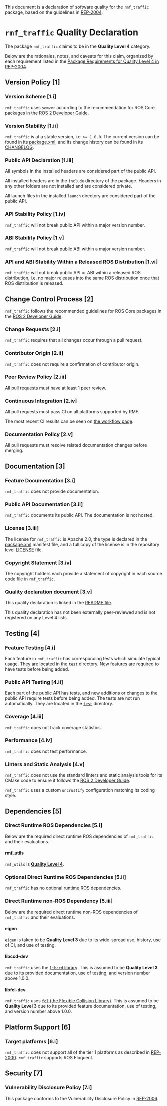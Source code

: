 This document is a declaration of software quality for the `rmf_traffic` package, based on the guidelines in [REP-2004](https://www.ros.org/reps/rep-2004.html).

# `rmf_traffic` Quality Declaration

The package `rmf_traffic` claims to be in the **Quality Level 4** category.

Below are the rationales, notes, and caveats for this claim, organized by each requirement listed in the [Package Requirements for Quality Level 4 in REP-2004](https://www.ros.org/reps/rep-2004.html).

## Version Policy [1]

### Version Scheme [1.i]

`rmf_traffic` uses `semver` according to the recommendation for ROS Core packages in the [ROS 2 Developer Guide](https://index.ros.org/doc/ros2/Contributing/Developer-Guide/#versioning).

### Version Stability [1.ii]

`rmf_traffic` is at a stable version, i.e. `>= 1.0.0`.
The current version can be found in its [package.xml](package.xml), and its change history can be found in its [CHANGELOG](CHANGELOG.rst).

### Public API Declaration [1.iii]

All symbols in the installed headers are considered part of the public API.

All installed headers are in the `include` directory of the package.
Headers in any other folders are not installed and are considered private.

All launch files in the installed `launch` directory are considered part of the public API.

### API Stability Policy [1.iv]

`rmf_traffic` will not break public API within a major version number.

### ABI Stability Policy [1.v]

`rmf_traffic` will not break public ABI within a major version number.

### API and ABI Stability Within a Released ROS Distribution [1.vi]

`rmf_traffic` will not break public API or ABI within a released ROS distribution, i.e. no major releases into the same ROS distribution once that ROS distribution is released.

## Change Control Process [2]

`rmf_traffic` follows the recommended guidelines for ROS Core packages in the [ROS 2 Developer Guide](https://index.ros.org/doc/ros2/Contributing/Developer-Guide/#package-requirements).

### Change Requests [2.i]

`rmf_traffic` requires that all changes occur through a pull request.

### Contributor Origin [2.ii]

`rmf_traffic` does not require a confirmation of contributor origin.

### Peer Review Policy [2.iii]

All pull requests must have at least 1 peer review.

### Continuous Integration [2.iv]

All pull requests must pass CI on all platforms supported by RMF.

The most recent CI results can be seen on [the workflow page](https://github.com/open-rmf/rmf_traffic/actions).

### Documentation Policy [2.v]

All pull requests must resolve related documentation changes before merging.

## Documentation [3]

### Feature Documentation [3.i]

`rmf_traffic` does not provide documentation.

### Public API Documentation [3.ii]

`rmf_traffic` documents its public API.
The documentation is not hosted.

### License [3.iii]

The license for `rmf_traffic` is Apache 2.0, the type is declared in the [package.xml](package.xml) manifest file, and a full copy of the license is in the repository level [LICENSE](../LICENSE) file.

### Copyright Statement [3.iv]

The copyright holders each provide a statement of copyright in each source code file in `rmf_traffic`.

### Quality declaration document [3.v]

This quality declaration is linked in the [README file](README.md).

This quality declaration has not been externally peer-reviewed and is not registered on any Level 4 lists.

## Testing [4]

### Feature Testing [4.i]

Each feature in `rmf_traffic` has corresponding tests which simulate typical usage.
They are located in the [`test`](https://github.com/open-rmf/rmf_traffic/tree/master/rmf_traffic/test) directory.
New features are required to have tests before being added.

### Public API Testing [4.ii]

Each part of the public API has tests, and new additions or changes to the public API require tests before being added.
The tests are not run automatically.
They are located in the [`test`](https://github.com/open-rmf/rmf_traffic/tree/master/rmf_traffic/test) directory.

### Coverage [4.iii]

`rmf_traffic` does not track coverage statistics.

### Performance [4.iv]

`rmf_traffic` does not test performance.

### Linters and Static Analysis [4.v]

`rmf_traffic` does not use the standard linters and static analysis tools for its CMake code to ensure it follows the [ROS 2 Developer Guide](https://index.ros.org/doc/ros2/Contributing/Developer-Guide/#linters).

`rmf_traffic` uses a custom `uncrustify` configuration matching its coding style.

## Dependencies [5]

### Direct Runtime ROS Dependencies [5.i]

Below are the required direct runtime ROS dependencies of `rmf_traffic` and their evaluations.

#### rmf_utils

`rmf_utils` is [**Quality Level 4**](https://github.com/open-rmf/rmf_utils/blob/master/rmf_core_utils/QUALITY_DECLARATION.md).

### Optional Direct Runtime ROS Dependencies [5.ii]

`rmf_traffic` has no optional runtime ROS dependencies.

### Direct Runtime non-ROS Dependency [5.iii]

Below are the required direct runtime non-ROS dependencies of `rmf_traffic` and their evaluations.

#### eigen

`eigen` is taken to be **Quality Level 3** due to its wide-spread use, history, use of CI, and use of testing.

#### libccd-dev

`rmf_traffic` uses the [`libccd` library](https://github.com/danfis/libccd).
This is assumed to be **Quality Level 3** due to its provided documentation, use of testing, and version number above 1.0.0.

#### libfcl-dev

`rmf_traffic` uses [`fcl` (the Flexible Collision Library)](https://github.com/flexible-collision-library/fcl).
This is assumed to be **Quality Level 3** due to its provided feature documentation, use of testing, and version number above 1.0.0.

## Platform Support [6]

### Target platforms [6.i]

`rmf_traffic` does not support all of the tier 1 platforms as described in [REP-2000](https://www.ros.org/reps/rep-2000.html#support-tiers).
`rmf_traffic` supports ROS Eloquent.

## Security [7]

### Vulnerability Disclosure Policy [7.i]

This package conforms to the Vulnerability Disclosure Policy in [REP-2006](https://www.ros.org/reps/rep-2006.html).
